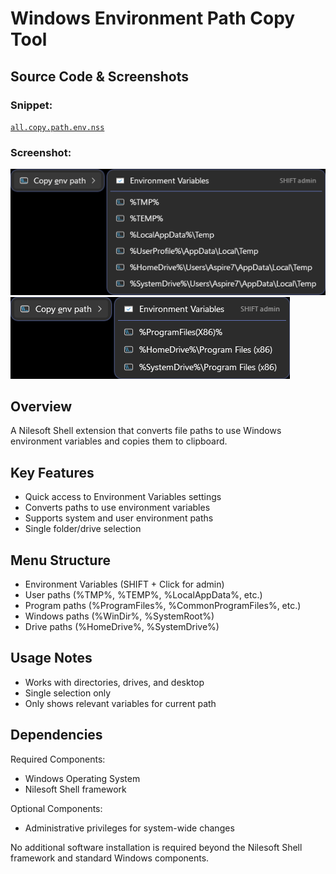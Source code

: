 # Windows Environment Path Copy Tool

## Source Code & Screenshots

### Snippet:
[`all.copy.path.env.nss`](/ex3.multifunction/all.copy.path.env.nss)

### Screenshot:
![Screenshot 1](/ex3.multifunction/all.copy.path.env.1.png)
![Screenshot 2](/ex3.multifunction/all.copy.path.env.2.png)

## Overview
A Nilesoft Shell extension that converts file paths to use Windows environment variables and copies them to clipboard.

## Key Features
- Quick access to Environment Variables settings
- Converts paths to use environment variables
- Supports system and user environment paths
- Single folder/drive selection

## Menu Structure
- Environment Variables (SHIFT + Click for admin)
- User paths (%TMP%, %TEMP%, %LocalAppData%, etc.)
- Program paths (%ProgramFiles%, %CommonProgramFiles%, etc.)
- Windows paths (%WinDir%, %SystemRoot%)
- Drive paths (%HomeDrive%, %SystemDrive%)

## Usage Notes
- Works with directories, drives, and desktop
- Single selection only
- Only shows relevant variables for current path


## Dependencies
Required Components:
- Windows Operating System
- Nilesoft Shell framework

Optional Components:
- Administrative privileges for system-wide changes

No additional software installation is required beyond the Nilesoft Shell framework and standard Windows components.
